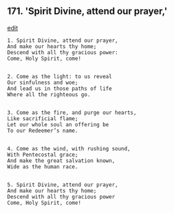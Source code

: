 
## 171.  'Spirit Divine, attend our prayer,'
[edit](https://docs.google.com/document/d/1NGlupua8X1MkEh737GOTtWeEqZFbd9gU/edit?mode=html)



    1. Spirit Divine, attend our prayer,
    And make our hearts thy home;
    Descend with all thy gracious power:
    Come, Holy Spirit, come!


    2. Come as the light: to us reveal
    Our sinfulness and woe;
    And lead us in those paths of life
    Where all the righteous go.


    3. Come as the fire, and purge our hearts,
    Like sacrificial flame;
    Let our whole soul an offering be
    To our Redeemer’s name.


    4. Come as the wind, with rushing sound,
    With Pentecostal grace;
    And make the great salvation known,
    Wide as the human race.


    5. Spirit Divine, attend our prayer,
    And make our hearts thy home;
    Descend with all thy gracious power
    Come, Holy Spirit, come!
